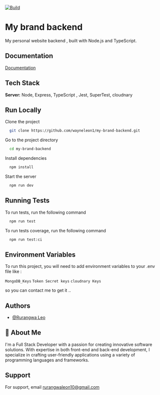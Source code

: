 [![Build](https://github.com/wayneleon1/my-brand-backend/actions/workflows/config.yml/badge.svg)](https://github.com/wayneleon1/my-brand-backend/actions/workflows/config.yml)
# My brand backend 

My personal website backend , built with Node.js and TypeScript.


## Documentation

[Documentation](https://my-brand-backend-hi11.onrender.com/mybrand/docs/)


## Tech Stack

**Server:** Node, Express, TypeScript , Jest, SuperTest,  cloudnary


## Run Locally

Clone the project

```bash
  git clone https://github.com/wayneleon1/my-brand-backend.git
```

Go to the project directory

```bash
  cd my-brand-backend
```

Install dependencies

```bash
  npm install
```

Start the server

```bash
  npm run dev
```


## Running Tests

To run tests, run the following command

```bash
  npm run test
```
To run tests coverage, run the following command
```bash
  npm run test:ci
```


## Environment Variables

To run this project, you will need to add environment variables to your .env file like :

`MongoDB_Keys`
`Token Secret keys`
`cloudnary Keys`

so you can contact me to get it ..


## Authors

- [@Rurangwa Leo](github.com/wayneleon1)


## 🚀 About Me
I'm a Full Stack Developer with a passion for creating innovative software solutions. With expertise in both front-end and back-end development, I specialize in crafting user-friendly applications using a variety of programming languages and frameworks.


## Support

For support, email rurangwaleon10@gmail.com

